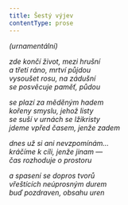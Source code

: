 ```yaml
---
title: Šestý výjev
contentType: prose
---
```


_(urnamentální)_

_zde končí život, mezi hrušní  
a třetí ráno, mrtví půjdou  
vysoušet rosu, na zádušní  
se posvěcuje paměť, půdou_

_se plazí za měděným hadem  
kořeny smyslu, jehož listy  
se suší v urnách se lžikristy  
jdeme vpřed časem, jenže zadem_

__dnes už si ani nevzpomínám_…  
kráčíme k cíli, jenže jinam —  
čas rozhoduje o prostoru_

_a spasení se dopros tvorů  
vřeštících neúprosným durem  
_buď pozdraven, obsahu uren__
